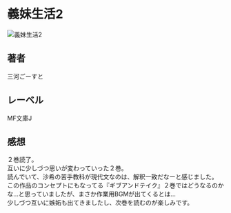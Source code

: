 # 義妹生活2

![義妹生活2](https://i.imgur.com/TAKp0aV.png)

## 著者

三河ごーすと

## レーベル

MF文庫J

## 感想

２巻読了。  
互いに少しづつ思いが変わっていった２巻。  
読んでいて、沙希の苦手教科が現代文なのは、解釈一致だなーと感じました。  
この作品のコンセプトにもなってる『ギブアンドテイク』２巻ではどうなるのかな…と思っていましたが、まさか作業用BGMが出てくるとは…  
少しづつ互いに嫉妬も出てきましたし、次巻を読むのが楽しみです。  
